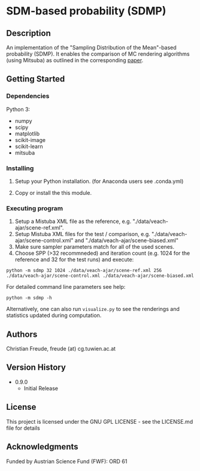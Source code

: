# SDM-based probability (SDMP)

## Description

An implementation of the "Sampling Distribution of the Mean"-based probability (SDMP).
It enables the comparison of MC rendering algorithms (using Mitsuba) as outlined in the corresponding [paper](https://www.cg.tuwien.ac.at/research/publications/2023/freude-2023-sem/).

## Getting Started

### Dependencies

Python 3:
- numpy
- scipy
- matplotlib
- scikit-image
- scikit-learn
- mitsuba

### Installing

1. Setup your Python installation.
(for Anaconda users see .conda.yml)

2. Copy or install the this module.

### Executing program

1. Setup a Mistuba XML file as the reference, e.g. "./data/veach-ajar/scene-ref.xml".
2. Setup Mistuba XML files for the test / comparison, e.g. "./data/veach-ajar/scene-control.xml" and "./data/veach-ajar/scene-biased.xml"
3. Make sure sampler parameters match for all of the used scenes.
4. Choose SPP (>32 recommneded) and iteration count (e.g. 1024 for the reference and 32 for the test runs) and execute:

```
python -m sdmp 32 1024 ./data/veach-ajar/scene-ref.xml 256 ./data/veach-ajar/scene-control.xml ./data/veach-ajar/scene-biased.xml
```

For detailed command line parameters see help:
```
python -m sdmp -h
``` 

Alternatively, one can also run `visualize.py` to see the renderings and statistics updated during computation.

## Authors

Christian Freude, freude (at) cg.tuwien.ac.at

## Version History

* 0.9.0
    * Initial Release

## License

This project is licensed under the GNU GPL LICENSE - see the LICENSE.md file for details

## Acknowledgments

Funded by Austrian Science Fund (FWF): ORD 61
